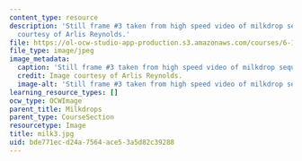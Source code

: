 ```yaml
---
content_type: resource
description: 'Still frame #3 taken from high speed video of milkdrop sequence. Image
  courtesy of Arlis Reynolds.'
file: https://ol-ocw-studio-app-production.s3.amazonaws.com/courses/6-163-strobe-project-laboratory-fall-2005/bde771ecd24a7564ace53a5d82c39288_milk3.jpg
file_type: image/jpeg
image_metadata:
  caption: 'Still frame #3 taken from high speed video of milkdrop sequence.'
  credit: Image courtesy of Arlis Reynolds.
  image-alt: 'Still frame #3 taken from high speed video of milkdrop sequence.'
learning_resource_types: []
ocw_type: OCWImage
parent_title: Milkdrops
parent_type: CourseSection
resourcetype: Image
title: milk3.jpg
uid: bde771ec-d24a-7564-ace5-3a5d82c39288
---
```


